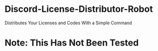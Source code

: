 # Discord-License-Distributor-Robot
Distributes Your Licenses and Codes With a Simple Command

# Note: This Has Not Been Tested
